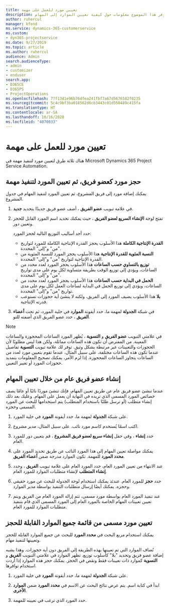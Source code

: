 ```yaml
---
title: تعيين مورد للعمل على مهمة
description: يوفر هذا الموضوع معلومات حول كيفية تعيين الموارد إلى المهام.
author: ruhercul
manager: kfend
ms.service: dynamics-365-customerservice
ms.custom:
- dyn365-projectservice
ms.date: 9/27/2019
ms.topic: article
ms.author: ruhercul
audience: Admin
search.audienceType:
- admin
- customizer
- enduser
search.app:
- D365CE
- D365PS
- ProjectOperations
ms.openlocfilehash: 77f13d1e96b76dfea241fbf7a67d5676582f0235
ms.sourcegitcommit: 5c4c9bf3ba018562d6cb3443c01d550489c415fa
ms.translationtype: HT
ms.contentlocale: ar-SA
ms.lasthandoff: 10/16/2020
ms.locfileid: "4070833"
---
```

# <a name="assign-a-resource-to-a-task"></a>تعيين مورد للعمل على مهمة

هناك ثلاثة طرق لتعيين مورد لتنفيذ مهمة في Microsoft Dynamics 365 Project Service Automation.

## <a name="book-a-resource-as-a-team-member-and-then-assign-the-resource-to-a-task"></a>حجز مورد كعضو فريق، ثم تعيين المورد لتنفيذ مهمة

يمكنك إضافة مورد إلى فريق المشروع، ثم تعيين المورد لتنفيذ المهام في جدول المشروع.

1. في علامة تبويب **عضو الفريق** ، أضف عضو فريق جديدًا بتحديد **جديد**. 

2. تفتح لوحة **الإنشاء السريع لعضو الفريق** ، حيث يمكنك تحديد اسم المورد القابل للحجز وتعيين دور. 

    حدد أحد أساليب التوزيع التالية لحجز المورد:

    - **القدرة الإنتاجية الكاملة** هذا الأسلوب يحجز القدرة الإنتاجية الكاملة للمورد لتواريخ "من" و"إلى" المحددة.
    - **النسبة المئوية للقدرة الإنتاجية‬** هذا الأسلوب يحجز المورد للنسبة المئوية من القدرة الإنتاجية لتواريخ "من" و"إلى" المحددة.
    - **توزيع بالتساوي حسب الساعات‬‬** هذا الأسلوب يحجز المورد لعدد محدد من الساعات، ويؤدي إلى توزيع الوقت بطريقة متساوية لكل يوم على مدى تواريخ "من" و"إلى" المحددة.‬
    - **الحمل في البداية حسب الساعات‬** هذا الأسلوب يحجز المورد لعدد محدد من الساعات، ويؤدي إلى توزيع الحمل في البداية لساعات العمل لكل يوم على مدى تواريخ "من" و"إلى" المحددة.‬
    - **بلا** هذا الأسلوب يضيف المورد إلى الفريق، ولكنه لا ينشئ أية حجوزات تستوعب قدرته الإنتاجية.

3. في شبكة **الجدولة** لمهمة ما، حدد أيقونة **الموارد** في خلية المورد، ثم تحت **أعضاء الفريق** ، حدد عضو الفريق الذي أضفته للتو. 

> [!NOTE]
> في علامتي التبويب **عضو الفريق** و **التسوية** ، يُظهر المورد الساعات المحجوزة والساعات المعينة. من المفترض أن تكون هذه الساعات مماثلة، ولكن هذا ليس مطلوبًا لأن الحجوزات والتعيينات غير مرتبطة بشكل وثيق. توفر لك علامة تبويب **التسوية** تفاصيل عندما تكون هذه الساعات مختلفة، على سبيل المثال، عندما تقوم بتعيين مورد لعدد من الساعات يتجاوز الساعات المحجوزة. إذا لزم الأمر، يمكنك تصحيح المعلومات بتمديد حجوزات المورد أو تغيير التعيين.

## <a name="create-a-generic-team-member-through-task-assignment"></a>إنشاء عضو فريق عام من خلال تعيين المهام

عندما تنشئ عضو فريق عام عن طريق تعيين المهام، فإنك تنشئ موردًا نائبًا أو عامًا يصف خصائص المورد المسمى الذي تريده في النهاية أن يعمل على المهام. وعليك بعد ذلك إنشاء متطلب (أو ترسل طلبًا باستخدام المتطلب) يتم استخدامها للبحث عن المورد المسمى وحجزه.

1. على شبكة **الجدولة** لمهمة ما، حدد أيقونة **المورد** في خلية المورد.

2. اكتب اسمًا يُستخدم كاسم مورد نائب. على سبيل المثال، مدير مشروع.

3. حدد **إنشاء** ، وفي حقل **إنشاء سريع لعضو فريق المشروع** ، قم بتعيين دور للمورد العام.

4. يمكنك مواصلة تعيين المهام إلى هذا المورد النائب عن طريق تحديد المورد على **محدد المورد** للمهمة. تكون الموارد مدرجة ضمن **أعضاء الفريق**.

5. عند الانتهاء من تعيين المورد العام، حدد المورد العام على علامة تبويب **الفريق** ، وحدد **إنشاء المتطلب** لإنشاء متطلبات الموارد للمورد العام.

6. حدد **حجز** للمورد العام. عندئذ يمكنك استخدام لوحة الجدولة للبحث عن مورد حقيقي وحجزه. يمكنك أيضًا إرسال متطلبات التنفيذ بواسطة مدير الموارد.

7. عند تنفيذ المورد العام بواسطة مورد مسمى، تتم إزالة المورد العام من الفريق ويتم تعيين تعيينات المهام الخاصة بالمورد العام إلى المورد المسمى الذي قام بتنفيذ متطلبات الموارد للمورد العام.

## <a name="assign-a-named-resource-from-the-list-of-all-bookable-resources"></a>تعيين مورد مسمى من قائمة جميع الموارد القابلة للحجز

يمكنك استخدام مربع البحث في **محدد المورد** للبحث عن جميع الموارد القابلة للحجز وتعيينها لتنفيذ مهام.

تُضاف الموارد التي تم تعيينها بهذه الطريقة إلى الفريق دون أية حجوزات. وهذا يشبه إضافة عضو فريق وتحديد "بلا" كأسلوب توزيع. تظهر الموارد في علامتي التبويب **الفريق** و **التسوية** كموارد ذات تعيينات فقط ونقص في الحجز. يمكنك حجز هذه الموارد إذا أردت استخدام توافرها.

1. على شبكة **الجدولة** لمهمة ما، حدد أيقونة **المورد** في خلية المورد.

2. ابدأ في كتابة اسم. يتم عرض نتائج البحث عن الاسم في **محدد المورد** ضمن **الموارد الأخرى**.

3. حدد المورد الذي ترغب في تعيينه للمهمة.

